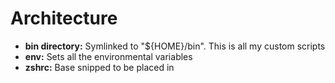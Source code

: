 # Architecture

- **bin directory:** Symlinked to "${HOME}/bin". This is all my custom scripts
- **env:** Sets all the environmental variables
- **zshrc:** Base snipped to be placed in 
